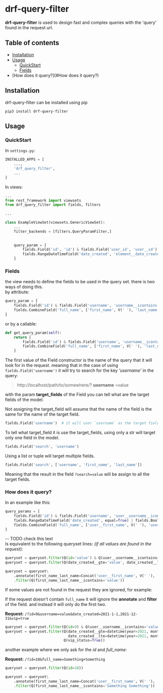 # drf-query-filter

**drf-query-filter** is used to design fast and complex queries with the 'query' found in the 
request url.

## Table of contents

* [Installation](#Installation)
* [Usage](#Usage)
    * [QuickStart](#QuickStart)
    * [Fields](#Fields)
* [How does it query?](#How does it query?)

## Installation

drf-query-filter can be installed using pip

```shell
pip3 install drf-query-filter
```

## Usage

### QuickStart

In `settings.py`:

```python
INSTALLED_APPS = [
    ...,
    'drf_query_filter',
    ...
]
```

In views:

```python
...
from rest_framework import viewsets
from drf_query_filter import fields, filters

...

class ExampleViewSet(viewsets.GenericViewSet):
    ...
    filter_backends = [filters.QueryParamFilter,]
    
    
    query_param = [
        fields.Field('id', 'id') & fields.Field('user_id', 'user__id'),
        fields.RangeDateTimeField('date_created', 'element__date_created'),
    ]

```

### Fields

the view needs to define the fields to be used in the query set. there is two ways of doing this.  
by attribute:
```python
query_param = [
    fields.Field('id') & fields.Field('username', 'username__icontains'),
    fields.CombineField('full_name', ['first_name', V(' '), 'last_name'])
]
```
or by a callable: 
```python
def get_query_param(self):
    return [
        fields.Field('id') & fields.Field('username', 'username__icontains'),
        fields.CombineField('full_name', ['first_name', V(' '), 'last_name'])
    ]
```

The first value of the Field constructor is the name of the query that it will look for in the request.
meaning that in the case of using `fields.Field('username')` it will try to search for the key *'username'* in the query:  

> http://localhost/path/to/somewhere/? **username** =value

with the param **target_fields** of the Field you can tell what are the target fields of the model.

Not assigning the target_field will assume that the name of the field is the same for the name of the target field.
```python
fields.Field('username')  # it will user `username` as the target field.
``` 

To tell what target_field it is use the target_fields,
using only a str will target only one field in the model.
```python
fields.Field('search', 'username')
```

Using a list or tuple will target multiple fields.
```python
fields.Field('search', ['username', 'first_name', 'last_name'])
```
Meaning that the result in the field `?search=value` will be assign to all the target fields.

### How does it query?


In an example like this:

```python
query_params = [
    fields.Field('id') & fields.Field('username', 'user__username__icontains'),
    fields.RangeDateTimeField('date_created', equal=True) | fields.BooleanField('vip', 'vip_status'),
    fields.CombineField('full_name', ['user__first_name', V(' '), 'user__last_name'], lookup='icontains'),
]
```

-- TODO  check this text  
Is equivalent to the following queryset lines: *(if all values are found in the request)*:

```python
queryset = queryset.filter(Q(id='value') & Q(user__username__icontains='value'))
queryset = queryset.filter(Q(date_created__gte='value', date_created__lte='value') | Q(vip_status='value'))

queryset = queryset\
    .annotate(first_name_last_name=Concat('user__first_name', V(' '), 'user__last_name'))\
    .filter(Q(first_name_last_name__icontains='value'))
```

If some values are not found in the request they are ignored, for example:  

If the request doesn't contain `full_name` it will ignore the **annotate** and **filter** 
of the field. and instead it will only do the first two.

**Request:** `/?id=9&username=value&date_created=2021-1-1,2021-12-31&vip=true`

```python
queryset = queryset.filter(Q(id=9) & Q(user__username__icontains='value'))
queryset = queryset.filter(Q(date_created__gte=datetime(year=2021, month=1, day=1),
                             date_created__lte=datetime(year=2021, month=12, day=1)) | 
                           Q(vip_status=True))
```

another example where we only ask for the *id* and *full_name*:

**Request:** `/?id=10&full_name=Something+Something`

```python
queryset = queryset.filter(Q(id=10))

queryset = queryset\
    .annotate(first_name_last_name=Concat('user__first_name', V(' '), 'user__last_name'))\
    .filter(Q(first_name_last_name__icontains='Something Something'))
```

